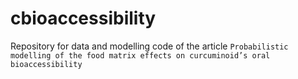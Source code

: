 # cbioaccessibility
Repository for data and modelling code of the article `Probabilistic modelling of the food matrix effects on curcuminoid’s oral bioaccessibility` 
